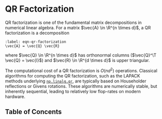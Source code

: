 #  QR Factorization


QR factorization is one of the fundamental matrix decompositions in numerical linear algebra.
For a matrix $\vec{A} \in \R^{n \times d}$, a QR factorization is a decomposition 
```{math}
:label: eqn-qr-factorization
\vec{A} = \vec{Q} \vec{R}
```
where $\vec{Q} \in \R^{n \times d}$ has orthonormal columns ($\vec{Q}^\T \vec{Q} = \vec{I}$) and $\vec{R} \in \R^{d \times d}$ is upper triangular.

The computational cost of a QR factorization is $O(nd^2)$ operations.
Classical algorithms for computing the QR factorization, such as the LAPACK methods underlying [`np.linalg.qr`](https://numpy.org/doc/stable/reference/generated/numpy.linalg.qr.html), are typically based on Householder reflections or Givens rotations.
These algorithms are numerically stable, but inherently sequential, leading to relatively low flop-rates on modern hardware.




## Table of Concents

```{tableofcontents}
```





